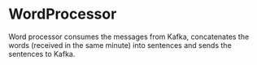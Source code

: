 # WordProcessor
Word processor consumes the messages from Kafka, concatenates the words (received in the same minute) into sentences and sends the sentences to Kafka.
